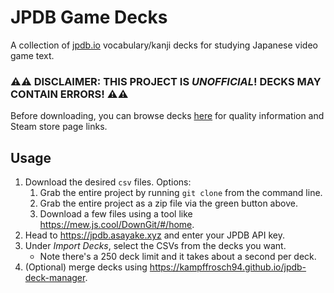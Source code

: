 # JPDB Game Decks
A collection of [jpdb.io](https://jpdb.io) vocabulary/kanji decks for studying Japanese video game text.

### ⚠⚠ DISCLAIMER: THIS PROJECT IS _UNOFFICIAL_! DECKS MAY CONTAIN ERRORS! ⚠⚠

Before downloading, you can browse decks [here](decks_status.md) for quality information and Steam store page links.

## Usage
1. Download the desired `csv` files. Options:
   1. Grab the entire project by running `git clone` from the command line.
   2. Grab the entire project as a zip file via the green button above.
   3. Download a few files using a tool like <https://mew.js.cool/DownGit/#/home>.
2. Head to <https://jpdb.asayake.xyz> and enter your JPDB API key.
3. Under _Import Decks_, select the CSVs from the decks you want.
   * Note there's a 250 deck limit and it takes about a second per deck.
4. (Optional) merge decks using <https://kampffrosch94.github.io/jpdb-deck-manager>.
